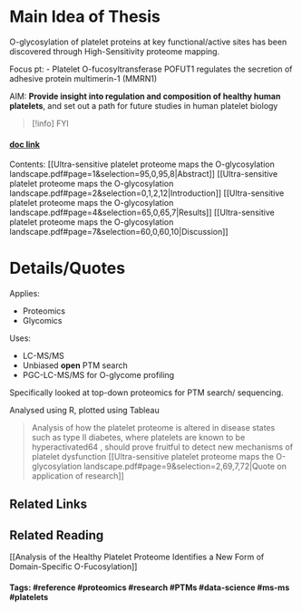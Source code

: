 # Main Idea of Thesis

O-glycosylation of platelet proteins at key functional/active sites has been discovered through High-Sensitivity proteome mapping.

Focus pt: - Platelet O-fucosyltransferase POFUT1 regulates the secretion of adhesive protein multimerin-1 (MMRN1)

AIM: **Provide insight into regulation and composition of healthy human platelets**, and set out a path for future studies in human platelet biology


> [!info] FYI
> 


#### [doc link](Ultra-sensitive%20platelet%20proteome%20maps%20the%20O-glycosylation%20landscape.pdf)
Contents: 
[[Ultra-sensitive platelet proteome maps the O-glycosylation landscape.pdf#page=1&selection=95,0,95,8|Abstract]]
[[Ultra-sensitive platelet proteome maps the O-glycosylation landscape.pdf#page=2&selection=0,1,2,12|Introduction]]
[[Ultra-sensitive platelet proteome maps the O-glycosylation landscape.pdf#page=4&selection=65,0,65,7|Results]]
[[Ultra-sensitive platelet proteome maps the O-glycosylation landscape.pdf#page=7&selection=60,0,60,10|Discussion]]


# Details/Quotes

Applies:
- Proteomics
- Glycomics

Uses:
- LC-MS/MS
- Unbiased **open** PTM search 
- PGC-LC-MS/MS for O-glycome profiling 

Specifically looked at top-down proteomics for PTM search/ sequencing.

Analysed using R, plotted using Tableau

> Analysis of how the platelet proteome is altered in disease states such as type II diabetes, where platelets are known to be hyperactivated64 , should prove fruitful to detect new mechanisms of platelet dysfunction
[[Ultra-sensitive platelet proteome maps the O-glycosylation landscape.pdf#page=9&selection=2,69,7,72|Quote on application of research]]



## Related Links

## Related Reading

[[Analysis of the Healthy Platelet Proteome Identifies a New Form of Domain-Specific O-Fucosylation]]



#### Tags: #reference #proteomics #research #PTMs #data-science #ms-ms #platelets 
